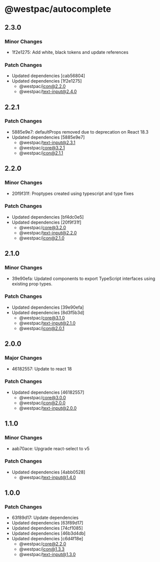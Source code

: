 # @westpac/autocomplete

## 2.3.0

### Minor Changes

- 1f2e1275: Add white, black tokens and update references

### Patch Changes

- Updated dependencies [cab56804]
- Updated dependencies [1f2e1275]
  - @westpac/icon@2.2.0
  - @westpac/text-input@2.4.0

## 2.2.1

### Patch Changes

- 5885e9e7: defaultProps removed due to deprecation on React 18.3
- Updated dependencies [5885e9e7]
  - @westpac/text-input@2.3.1
  - @westpac/core@3.2.1
  - @westpac/icon@2.1.1

## 2.2.0

### Minor Changes

- 20f9f31f: Proptypes created using typescript and type fixes

### Patch Changes

- Updated dependencies [bf4dc0e5]
- Updated dependencies [20f9f31f]
  - @westpac/core@3.2.0
  - @westpac/text-input@2.2.0
  - @westpac/icon@2.1.0

## 2.1.0

### Minor Changes

- 39e90efa: Updated components to export TypeScript interfaces using existing prop types.

### Patch Changes

- Updated dependencies [39e90efa]
- Updated dependencies [8d3f5b3d]
  - @westpac/core@3.1.0
  - @westpac/text-input@2.1.0
  - @westpac/icon@2.0.1

## 2.0.0

### Major Changes

- 46182557: Update to react 18

### Patch Changes

- Updated dependencies [46182557]
  - @westpac/core@3.0.0
  - @westpac/icon@2.0.0
  - @westpac/text-input@2.0.0

## 1.1.0

### Minor Changes

- aab70ace: Upgrade react-select to v5

### Patch Changes

- Updated dependencies [4abb0528]
  - @westpac/text-input@1.4.0

## 1.0.0

### Patch Changes

- 63f89d17: Update dependencies
- Updated dependencies [63f89d17]
- Updated dependencies [74cf1085]
- Updated dependencies [46b3d4db]
- Updated dependencies [c6d4f18e]
  - @westpac/core@2.2.0
  - @westpac/icon@1.3.3
  - @westpac/text-input@1.3.0
